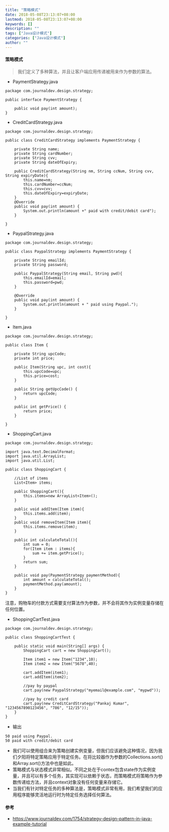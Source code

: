 ```yaml
---
title: "策略模式"
date: 2018-05-08T23:13:07+08:00
lastmod: 2018-05-08T23:13:07+08:00
keywords: []
description: ""
tags: ["Java设计模式"]
categories: ["Java设计模式"]
author: ""
---
```


#### 策略模式
> 我们定义了多种算法，并且让客户端应用传递被用来作为参数的算法。

* PaymentStrategy.java

```
package com.journaldev.design.strategy;

public interface PaymentStrategy {

    public void pay(int amount);
}
```

* CreditCardStrategy.java

```
package com.journaldev.design.strategy;

public class CreditCardStrategy implements PaymentStrategy {

    private String name;
    private String cardNumber;
    private String cvv;
    private String dateOfExpiry;
    
    public CreditCardStrategy(String nm, String ccNum, String cvv, String expiryDate){
        this.name=nm;
        this.cardNumber=ccNum;
        this.cvv=cvv;
        this.dateOfExpiry=expiryDate;
    }
    @Override
    public void pay(int amount) {
        System.out.println(amount +" paid with credit/debit card");
    }

}
```

* PaypalStrategy.java

```
package com.journaldev.design.strategy;

public class PaypalStrategy implements PaymentStrategy {

    private String emailId;
    private String password;
    
    public PaypalStrategy(String email, String pwd){
        this.emailId=email;
        this.password=pwd;
    }
    
    @Override
    public void pay(int amount) {
        System.out.println(amount + " paid using Paypal.");
    }

}
```

* Item.java

```
package com.journaldev.design.strategy;

public class Item {

    private String upcCode;
    private int price;
    
    public Item(String upc, int cost){
        this.upcCode=upc;
        this.price=cost;
    }

    public String getUpcCode() {
        return upcCode;
    }

    public int getPrice() {
        return price;
    }
    
}
```

* ShoppingCart.java

```
package com.journaldev.design.strategy;

import java.text.DecimalFormat;
import java.util.ArrayList;
import java.util.List;

public class ShoppingCart {

    //List of items
    List<Item> items;
    
    public ShoppingCart(){
        this.items=new ArrayList<Item>();
    }
    
    public void addItem(Item item){
        this.items.add(item);
    }
    public void removeItem(Item item){
        this.items.remove(item);
    }
    
    public int calculateTotal(){
        int sum = 0;
        for(Item item : items){
            sum += item.getPrice();
        }
        return sum;
    }
    
    public void pay(PaymentStrategy paymentMethod){
        int amount = calculateTotal();
        paymentMethod.pay(amount);
    }
}
```
注意，购物车的付款方式需要支付算法作为参数，并不会将其作为实例变量存储在任何位置。

* ShoppingCartTest.java

```
package com.journaldev.design.strategy;

public class ShoppingCartTest {

    public static void main(String[] args) {
        ShoppingCart cart = new ShoppingCart();
        
        Item item1 = new Item("1234",10);
        Item item2 = new Item("5678",40);
        
        cart.addItem(item1);
        cart.addItem(item2);
        
        //pay by paypal
        cart.pay(new PaypalStrategy("myemail@example.com", "mypwd"));
        
        //pay by credit card
        cart.pay(new CreditCardStrategy("Pankaj Kumar", "1234567890123456", "786", "12/15"));
    }
}

```

* 输出

```
50 paid using Paypal.
50 paid with credit/debit card
```


* 我们可以使用组合来为策略创建实例变量，但我们应该避免这种情况，因为我们夕阳将特定策略应用于特定任务。在将比较器作为参数的Collections.sort()和Array.sort()方法中也是如此。
* 策略模式与状态模式非常相似。不同之处在于contex包含state作为实例变量，并且可以有多个任务，其实现可以依赖于状态，而策略模式将策略作为参数传递给方法，并且context对象没有任何变量来存储它。
* 当我们有针对特定任务的多种算法是，策略模式非常有用，我们希望我们的应用程序能够灵活地运行时为特定任务选择任何算法。

#### 参考
* https://www.journaldev.com/1754/strategy-design-pattern-in-java-example-tutorial